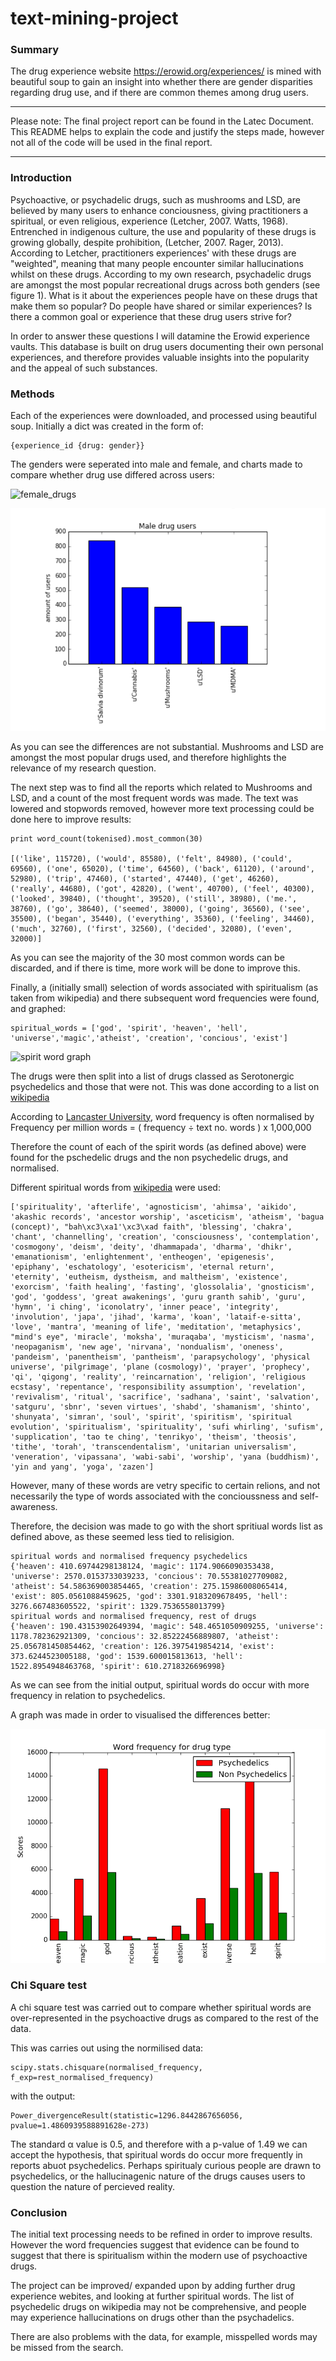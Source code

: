 # text-mining-project

### Summary

The drug experience website https://erowid.org/experiences/ is mined with beautiful soup to gain an insight into whether there are gender disparities regarding drug use, and if there are common themes among drug users. 

---

Please note: The final project report can be found in the Latec Document. This README helps to explain the code and justify the steps made, however not all of the code will be used in the final report. 

---

### Introduction

Psychoactive, or psychadelic drugs, such as mushrooms and LSD, are believed by many users to enhance conciousness, giving practitioners a spiritual, or even religious, experience (Letcher, 2007. Watts, 1968). Entrenched in indigenous culture, the use and popularity of these drugs is growing globally, despite prohibition, (Letcher, 2007. Rager, 2013). According to Letcher, practitioners experiences' with these drugs are "weighted", meaning that many people encounter similar hallucinations whilst on these drugs.  According to my own research, psychadelic drugs are amongst the most popular recreational drugs across both genders (see figure 1). What is it about the experiences people have on these drugs that make them so popular? Do people have shared or similar experiences? Is there a common goal or experience that these drug users strive for?

In order to answer these questions I will datamine the Erowid experience vaults. This database is built on drug users documenting their own personal experiences, and therefore provides valuable insights into the popularity and the appeal of such substances. 

### Methods

Each of the experiences were downloaded, and processed using beautiful soup. Initially a dict was created in the form of:

```
{experience_id {drug: gender}}
```

The genders were seperated into male and female, and charts made to compare whether drug use differed across users:

![female_drugs](https://github.com/IzzySmith/text-mining-project/blob/master/top_female_drugs.png "Female drugs")

![male drugs](https://github.com/IzzySmith/text-mining-project/blob/master/graphs/top_male_drugs.png)

As you can see the differences are not substantial. Mushrooms and LSD are amongst the most popular drugs used, and therefore highlights the relevance of my research question. 

The next step was to find all the reports which related to Mushrooms and LSD, and a count of the most frequent words was made. The text was lowered and stopwords removed, however more text processing could be done here to improve results:

```
print word_count(tokenised).most_common(30)

[('like', 115720), ('would', 85580), ('felt', 84980), ('could', 69560), ('one', 65020), ('time', 64560), ('back', 61120), ('around', 52980), ('trip', 47460), ('started', 47440), ('get', 46260), ('really', 44680), ('got', 42820), ('went', 40700), ('feel', 40300), ('looked', 39840), ('thought', 39520), ('still', 38980), ('me.', 38760), ('go', 38640), ('seemed', 38000), ('going', 36560), ('see', 35500), ('began', 35440), ('everything', 35360), ('feeling', 34460), ('much', 32760), ('first', 32560), ('decided', 32080), ('even', 32000)]
```

As you can see the majority of the 30 most common words can be discarded, and if there is time, more work will be done to improve this. 

Finally, a (initially small) selection of words associated with spiritualism (as taken from wikipedia) and there subsequent word frequencies were found, and graphed:

```
spiritual_words = ['god', 'spirit', 'heaven', 'hell', 'universe','magic','atheist', 'creation', 'concious', 'exist']
```

![spirit word graph](https://github.com/IzzySmith/text-mining-project/blob/master/graphs/pschedelic_spiritual_words.png)

The drugs were then split into a list of drugs classed as Serotonergic psychedelics and those that were not. This was done according to a list on [wikipedia](https://en.wikipedia.org/wiki/List_of_psychedelic_drugs)

According to [Lancaster University](https://www.lancaster.ac.uk/fss/courses/ling/corpus/blue/l05_3.htm), word frequency is often normalised by Frequency per million words = ( frequency ÷ text no. words ) x 1,000,000 

Therefore the count of each of the spirit words (as defined above) were found for the pschedelic drugs and the non psychedelic drugs, and normalised. 

Different spiritual words from [wikipedia](https://en.wikipedia.org/wiki/Glossary_of_spirituality_terms) were used:

```
['spirituality', 'afterlife', 'agnosticism', 'ahimsa', 'aikido', 'akashic records', 'ancestor worship', 'asceticism', 'atheism', 'bagua (concept)', "bah\xc3\xa1'\xc3\xad faith", 'blessing', 'chakra', 'chant', 'channelling', 'creation', 'consciousness', 'contemplation', 'cosmogony', 'deism', 'deity', 'dhammapada', 'dharma', 'dhikr', 'emanationism', 'enlightenment', 'entheogen', 'epigenesis', 'epiphany', 'eschatology', 'esotericism', 'eternal return', 'eternity', 'eutheism, dystheism, and maltheism', 'existence', 'exorcism', 'faith healing', 'fasting', 'glossolalia', 'gnosticism', 'god', 'goddess', 'great awakenings', 'guru granth sahib', 'guru', 'hymn', 'i ching', 'iconolatry', 'inner peace', 'integrity', 'involution', 'japa', 'jihad', 'karma', 'koan', 'lataif-e-sitta', 'love', 'mantra', 'meaning of life', 'meditation', 'metaphysics', "mind's eye", 'miracle', 'moksha', 'muraqaba', 'mysticism', 'nasma', 'neopaganism', 'new age', 'nirvana', 'nondualism', 'oneness', 'pandeism', 'panentheism', 'pantheism', 'parapsychology', 'physical universe', 'pilgrimage', 'plane (cosmology)', 'prayer', 'prophecy', 'qi', 'qigong', 'reality', 'reincarnation', 'religion', 'religious ecstasy', 'repentance', 'responsibility assumption', 'revelation', 'revivalism', 'ritual', 'sacrifice', 'sadhana', 'saint', 'salvation', 'satguru', 'sbnr', 'seven virtues', 'shabd', 'shamanism', 'shinto', 'shunyata', 'simran', 'soul', 'spirit', 'spiritism', 'spiritual evolution', 'spiritualism', 'spirituality', 'sufi whirling', 'sufism', 'supplication', 'tao te ching', 'tenrikyo', 'theism', 'theosis', 'tithe', 'torah', 'transcendentalism', 'unitarian universalism', 'veneration', 'vipassana', 'wabi-sabi', 'worship', 'yana (buddhism)', 'yin and yang', 'yoga', 'zazen']
```

However, many of these words are vetry specific to certain relions, and not necessarily the type of words associated with the concioussness and self-awareness. 

Therefore, the decision was made to go with the short spritiual words list as defined above, as these seemed less tied to relisigion. 

```
spiritual words and normalised frequency psychedelics
{'heaven': 410.69744298138124, 'magic': 1174.9066090353438, 'universe': 2570.0153733039233, 'concious': 70.55381027709082, 'atheist': 54.586369003854465, 'creation': 275.15986008065414, 'exist': 805.0561088459625, 'god': 3301.9183209678495, 'hell': 3276.667483605522, 'spirit': 1329.7536558013799}
spiritual words and normalised frequency, rest of drugs
{'heaven': 190.43153902649394, 'magic': 548.4651050909255, 'universe': 1178.782362921309, 'concious': 32.85222456889807, 'atheist': 25.056781450854462, 'creation': 126.3975419854214, 'exist': 373.6244523005188, 'god': 1539.600015813613, 'hell': 1522.8954948463768, 'spirit': 610.2718326696998}
```

As we can see from the initial output, spiritual words do occur with more frequency in relation to psychedelics.

A graph was made in order to visualised the differences better:

![spirit_word_freq_both](https://github.com/IzzySmith/text-mining-project/blob/master/graphs/spiritual_words_frequency.png)

### Chi Square test

A chi square test was carried out to compare whether spiritual words are over-represented in the psychoactive drugs as compared to the rest of the data. 

This was carries out using the normilised data:

```
scipy.stats.chisquare(normalised_frequency, f_exp=rest_normalised_frequency)
```

with the output:

```
Power_divergenceResult(statistic=1296.8442867656056, pvalue=1.4860939588891628e-273)
```

The standard α value is 0.5, and therefore with a p-value of 1.49 we can accept the hypothesis, that spiritual words do occur more frequently in reports abuot psychedelics. Perhaps spiritualy curious people are drawn to psychedelics, or the hallucinagenic nature of the drugs causes users to question the nature of percieved reality. 

### Conclusion

The initial text processing needs to be refined in order to improve results. However the word frequencies suggest that evidence can be found to suggest that there is spiritualism within the modern use of psychoactive drugs.

The project can be improved/ expanded upon by adding further drug experience webites, and looking at further spiritual words. The list of psychedelic drugs on wikipedia may not be comprehensive, and people may experience hallucinations on drugs other than the psychadelics. 

There are also problems with the data, for example, misspelled words may be missed from the search. 
